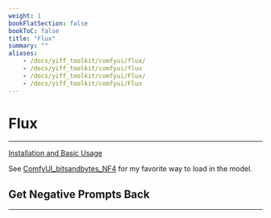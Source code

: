 ```yaml
---
weight: 1
bookFlatSection: false
bookToC: false
title: "Flux"
summary: ""
aliases:
    - /docs/yiff_toolkit/comfyui/flux/
    - /docs/yiff_toolkit/comfyui/flux
    - /docs/yiff_toolkit/comfyui/Flux/
    - /docs/yiff_toolkit/comfyui/Flux
---
```


<!--markdownlint-disable MD025 MD033 -->

# Flux

---

[Installation and Basic Usage](https://comfyanonymous.github.io/ComfyUI_examples/flux/)

See [ComfyUI_bitsandbytes_NF4](/docs/yiff_toolkit/comfyui/custom_nodes/ComfyUI_bitsandbytes_NF4/) for my favorite way to load in the model.

## Get Negative Prompts Back

---
